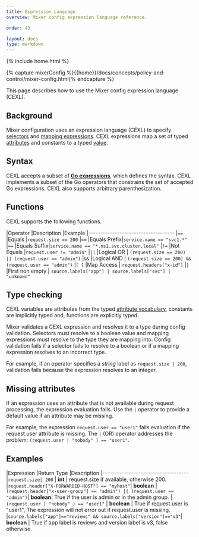 ```yaml
---
title: Expression Language
overview: Mixer config expression language reference.

order: 43

layout: docs
type: markdown
---
```

{% include home.html %}

{% capture mixerConfig %}{{home}}/docs/concepts/policy-and-control/mixer-config.html{% endcapture %}

This page describes how to use the Mixer config expression language (CEXL).

## Background

Mixer configuration uses an expression language (CEXL) to specify [selectors]({{mixerConfig}}#selectors) and [mapping expressions]({{mixerConfig}}#attribute-expressions). CEXL expressions map a set of typed [attributes]({{home}}/docs/concepts/policy-and-control/attributes.html) and constants to a typed [value](https://github.com/istio/api/blob/master/mixer/v1/config/descriptor/value_type.proto#L23).
  
## Syntax

CEXL accepts a subset of **[Go expressions](https://golang.org/ref/spec#Expressions)**, which defines the syntax. CEXL implements a subset of the Go operators that constrains the set of accepted Go expressions. CEXL also supports arbitrary parenthesization.

## Functions

CEXL supports the following functions.

|Operator |Description |Example 
|------------------------------------
|`==` |Equals |`request.size == 200` 
|`==` |Equals Prefix|`service.name == "svc1.*"` 
|`==` |Equals Suffix|`service.name == "*.ns1.svc.cluster.local"` 
|`!=` |Not Equals |`request.user != "admin"`
|`||` |Logical OR | `(request.size == 200) || (request.user == "admin")` 
|`&&` |Logical AND | `(request.size == 200) && (request.user == "admin")` 
|`[ ]` |Map Access | `request.headers["x-id"]`
|`|` |First non empty | `source.labels["app"] | source.labels["svc"] | "unknown"`

## Type checking

CEXL variables are attributes from the typed [attribute vocabulary]({{home}}/docs/reference/config/mixer/attribute-vocabulary.html), constants are implicitly typed and, functions are explicitly typed.

Mixer validates a CEXL expression and resolves it to a type during config validation.
Selectors must resolve to a boolean value and mapping expressions must resolve to the type they are mapping into. Config validation fails if a selector fails to resolve to a boolean or if a mapping expression resolves to an incorrect type. 

For example, if an operator specifies a *string* label as `request.size | 200`, validation fails because the expression resolves to an integer.

## Missing attributes

If an expression uses an attribute that is not available during request processing, the expression evaluation fails. Use the `|` operator to provide a default value if an attribute may be missing. 

For example, the expression `request.user == "user1"` fails evaluation if the request.user attribute is missing. The `|` (OR) operator addresses the problem: `(request.user | "nobody" ) == "user1"`.

## Examples

|Expression |Return Type |Description
|------------------------------------
|`request.size| 200` |  **int** | request.size if available, otherwise 200.
|`request.header["X-FORWARDED-HOST"] == "myhost"`| **boolean** 
|`(request.header["x-user-group"] == "admin") || (request.user == "admin")`| **boolean**| True if the user is admin or in the admin group.
|`(request.user | "nobody" ) == "user1"` | **boolean** | True if request.user is "user1", The expression will not error out if request.user is missing.
|`source.labels["app"]=="reviews" && source.labels["version"]=="v3"`| **boolean** | True if app label is reviews and version label is v3, false otherwise.
